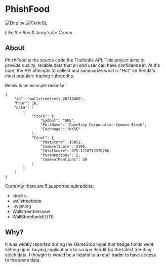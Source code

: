 # PhishFood
[![Deploy](https://github.com/fischersean/phish-food/actions/workflows/deploy.yml/badge.svg)](https://github.com/fischersean/phish-food/actions/workflows/deploy.yml) [![CodeQL](https://github.com/fischersean/phish-food/actions/workflows/codeql-analysis.yml/badge.svg)](https://github.com/fischersean/phish-food/actions/workflows/codeql-analysis.yml)

*Like the Ben & Jerry's Ice Cream*

## About
PhishFood is the source code the TheKettle API. This project aims to provide quality, reliable data that an end user can have confidence in. At it's core, the API attempts to collect and summarize what is "Hot" on Reddit's most populare trading subreddits. 

Below is an example resonse:

```
{
    "id": "wallstreetbets_20210408",
    "hour": 18,
    "data": [
        {
            "Stock": {
                "Symbol": "GME",
                "FullName": "GameStop Corporation Common Stock",
                "Exchange": "NYSE"
            },
            "Count": {
                "PostScore": 16852,
                "CommentScore": 3306,
                "TotalScore": 975.1710719570256,
                "PostMentions": 2,
                "CommentMentions": 50
            }
        }
    ]
}
```

Currently there are 5 supported subreddits:
- stocks
- wallstreetbets
- investing
- Wallstreetbetsnew
- WallStreetbetsELITE

## Why?
It was widely reported during the GameStop hype that hedge funds were setting up or buying applications to scrape Reddit for the latest trending stock data. I thought is would be a helpful to a retail trader to have access to the same data.

